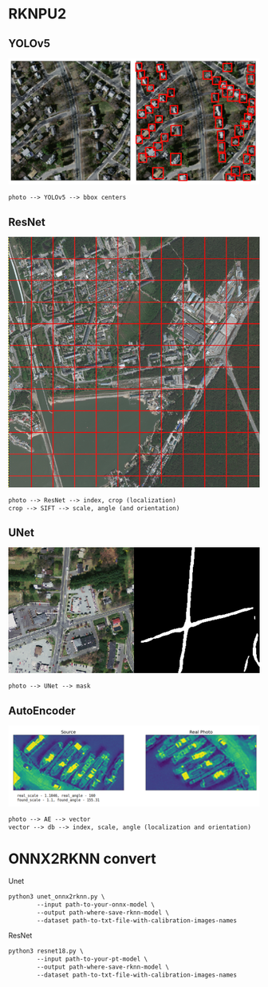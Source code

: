 # RKNPU2
## YOLOv5
![yolo_result](YOLOv5.png)

```
photo --> YOLOv5 --> bbox centers
```
## ResNet
![resnet_result](ResNet.png)

```
photo --> ResNet --> index, crop (localization)
crop --> SIFT --> scale, angle (and orientation)
```

## UNet
![unet_result](UNet.png)

```
photo --> UNet --> mask
```

## AutoEncoder
![ae_result](AutoEncoder.png)

```
photo --> AE --> vector
vector --> db --> index, scale, angle (localization and orientation)
```

# ONNX2RKNN convert
Unet
```
python3 unet_onnx2rknn.py \
        --input path-to-your-onnx-model \
        --output path-where-save-rknn-model \
        --dataset path-to-txt-file-with-calibration-images-names
```
ResNet
```
python3 resnet18.py \
        --input path-to-your-pt-model \
        --output path-where-save-rknn-model \
        --dataset path-to-txt-file-with-calibration-images-names
```
